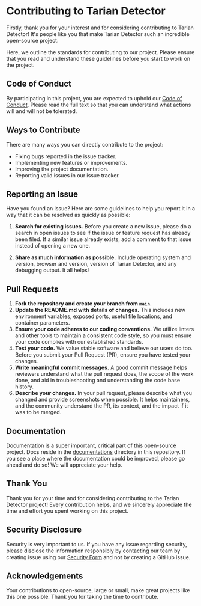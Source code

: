 # Contributing to Tarian Detector

Firstly, thank you for your interest and for considering contributing to Tarian Detector! It's people like you that make Tarian Detector such an incredible open-source project.

Here, we outline the standards for contributing to our project. Please ensure that you read and understand these guidelines before you start to work on the project.

## Code of Conduct

By participating in this project, you are expected to uphold our [Code of Conduct](/Code_of_Conduct.md). Please read the full text so that you can understand what actions will and will not be tolerated.

## Ways to Contribute

There are many ways you can directly contribute to the project:

* Fixing bugs reported in the issue tracker.
* Implementing new features or improvements.
* Improving the project documentation.
* Reporting valid issues in our issue tracker.

## Reporting an Issue

Have you found an issue? Here are some guidelines to help you report it in a way that it can be resolved as quickly as possible:

1. **Search for existing issues.** Before you create a new issue, please do a search in open issues to see if the issue or feature request has already been filed. If a similar issue already exists, add a comment to that issue instead of opening a new one.

2. **Share as much information as possible.** Include operating system and version, browser and version, version of Tarian Detector, and any debugging output. It all helps!

## Pull Requests

1. **Fork the repository and create your branch from `main`.**
2. **Update the README.md with details of changes.** This includes new environment variables, exposed ports, useful file locations, and container parameters.
3. **Ensure your code adheres to our coding conventions.** We utilize linters and other tools to maintain a consistent code style, so you must ensure your code complies with our established standards.
4. **Test your code.** We value stable software and believe our users do too. Before you submit your Pull Request (PR), ensure you have tested your changes.
5. **Write meaningful commit messages.** A good commit message helps reviewers understand what the pull request does, the scope of the work done, and aid in troubleshooting and understanding the code base history.
6. **Describe your changes.** In your pull request, please describe what you changed and provide screenshots when possible. It helps maintainers, and the community understand the PR, its context, and the impact if it was to be merged.

## Documentation

Documentation is a super important, critical part of this open-source project. Docs reside in the [documentations](/public/documents) directory in this repository. If you see a place where the documentation could be improved, please go ahead and do so! We will appreciate your help.

## Thank You

Thank you for your time and for considering contributing to the Tarian Detector project! Every contribution helps, and we sincerely appreciate the time and effort you spent working on this project.

## Security Disclosure

Security is very important to us. If you have any issue regarding security, please disclose the information responsibly by contacting our team by creating issue using our [Security Form](https://intelops.ai/opensource-security-reporting-form/) and not by creating a GitHub issue.

## Acknowledgements

Your contributions to open-source, large or small, make great projects like this one possible. Thank you for taking the time to contribute.

